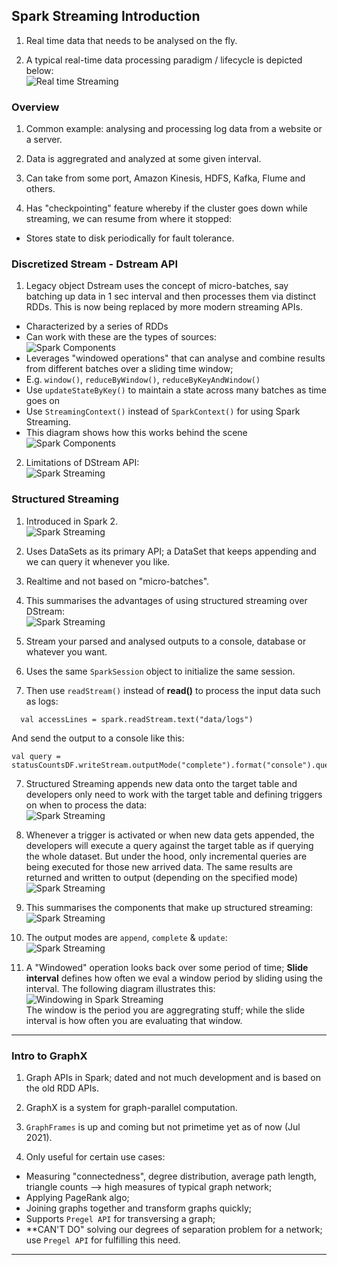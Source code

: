 ## Spark Streaming Introduction ##
1. Real time data that needs to be analysed on the fly.

1. A typical real-time data processing paradigm / lifecycle is depicted below:  
![Real time Streaming](./img/realtime-data-processing-lifecycle.png)

### Overview ###
1. Common example: analysing and processing log data from a website or a server.

1. Data is aggregrated and analyzed at some given interval.

1. Can take from some port, Amazon Kinesis, HDFS, Kafka, Flume and others.

1. Has "checkpointing" feature whereby if the cluster goes down while streaming, we can resume from where it stopped:
- Stores state to disk periodically for fault tolerance.

### Discretized Stream - Dstream API ###
1. Legacy object Dstream uses the concept of micro-batches, say batching up data in 1 sec interval and then processes them via distinct RDDs. This is now being replaced by more modern streaming APIs.
- Characterized by a series of RDDs
- Can work with these are the types of sources:  
![Spark Components](./img/spark-dstream-sources.png)
- Leverages "windowed operations" that can analyse and combine results from different batches over a sliding time window;
- E.g. `window()`, `reduceByWindow()`, `reduceByKeyAndWindow()`
- Use `updateStateByKey()` to maintain a state across many batches as time goes on
- Use `StreamingContext()` instead of `SparkContext()` for using Spark Streaming.
- This diagram shows how this works behind the scene  
![Spark Components](./img/spark-streaming-dstream-overview.png)

2. Limitations of DStream API:  
![Spark Streaming](./img/spark-limitations-of-dstream.png)  

### Structured Streaming ###
1. Introduced in Spark 2.  
![Spark Streaming](./img/spark-structured-streaming-overview.png)  

1. Uses DataSets as its primary API; a DataSet that keeps appending and we can query it whenever you like.  

1. Realtime and not based on "micro-batches".

1. This summarises the advantages of using structured streaming over DStream:  
![Spark Streaming](./img/spark-adv-of-structured-streaming.png)  

1. Stream your parsed and analysed outputs to a console, database or whatever you want.

1. Uses the same `SparkSession` object to initialize the same session.

1. Then use `readStream()` instead of **read()** to process the input data such as logs:
```
  val accessLines = spark.readStream.text("data/logs")
```
And send the output to a console like this:
```
val query = statusCountsDF.writeStream.outputMode("complete").format("console").queryName("counts").start()
```

7. Structured Streaming appends new data onto the target table and developers only need to work with the target table and defining triggers on when to process the data:  
![Spark Streaming](./img/spark-structured-streaming-architecture.png)  

1. Whenever a trigger is activated or when new data gets appended, the developers will execute a query against the target table as if querying the whole dataset. But under the hood, only incremental queries are being executed for those new arrived data. The same results are returned and written to output (depending on the specified mode)  
![Spark Streaming](./img/spark-structured-streaming-execution-model.png)  

1. This summarises the components that make up structured streaming:  
![Spark Streaming](./img/spark-structured-streaming-components.png)  

1. The output modes are `append`, `complete` & `update`:  
![Spark Streaming](./img/spark-structured-streaming-output-modes.png)  


1. A "Windowed" operation looks back over some period of time; **Slide interval** defines how often we eval a window period by sliding using the interval. The following diagram illustrates this:
![Windowing in Spark Streaming](./img/windowing-in-spark-streaming.png)  
The window is the period you are aggregrating stuff; while the slide interval is how often you are evaluating that window.
---

### Intro to GraphX ###
1. Graph APIs in Spark; dated and not much development and is based on the old RDD APIs.

1. GraphX is a system for graph-parallel computation.

1. `GraphFrames` is up and coming but not primetime yet as of now (Jul 2021).

1. Only useful for certain use cases:
- Measuring "connectedness", degree distribution, average path length, triangle counts --> high measures of typical graph network;
- Applying PageRank algo;
- Joining graphs together and transform graphs quickly;
- Supports `Pregel API` for transversing a graph;
- **CAN'T DO" solving our degrees of separation problem for a network; use `Pregel API` for fulfilling this need.
---